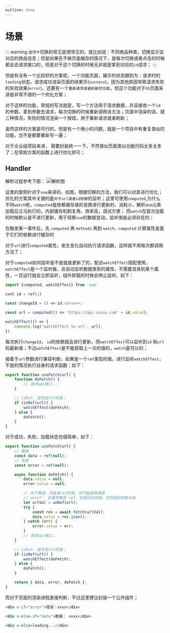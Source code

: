 ```yaml
---
outline: deep
---
```


# 场景

::: warning
`选项卡`切换的常见是很常见的，就比如说：不同商品种类，切换显示该对应的商品信息；但是如果在不做页面缓存的情况下，是每次切换或者点击的时候都会去请求接口的，但是对于这个切换的时候无非就是拿到对应的`id`请求；
:::

但是有没有一个比较好的方案呢，一个功能页面，展示的状态跟别为：请求时的`laoding`状态，请求成功渲染页面的结果页(`success`)，因为其他原因导致请求失败的失败效果(`error`)，还要有一个`重新请求或者刷新的功能`，但这个功能对于`h5`页面来讲是非常不错的一个优化方案；

对于这样的功能，常规的写法就是，写一个方法用于请求数据，并且接收一个`id`的参数，拿到参数去请求，每次切换的时候重新调用该方法；页面中渲染的话，就三种情况，失败的情况渲染一个按钮，用于重新请求或者刷新；

虽然这样的方案是可行的，但是有一个微小的问题，就是一个项目中有重复类似的功能，岂不是都要重新写一遍；

对于企业级项目来讲， 需要封装统一一下，不然类似页面类似功能代码太多太多了；在常规方案的函数上进行优化即可；

## Handler

解析过程参考下图：
![解析图](https://wangxiaoze-view.github.io/picx-images-hosting/images/tabs_loading.png)

这里的案例针对于`vue`来讲的，如图，根据切换的方法，我们可以对其进行优化；优化的方案其中关键的是`对于url或者id依赖`的监听；这里可使用`computed`,为什么不同`watch`呢，`computed`是依赖缓存值的变换进行更新的，消耗小，解析`dom`元素加载后立马执行的，内部缓存机制复用，效率高，调试方便； 而`watch`在首次加载的时候默认是不进行更新，用于观察`vue`的数据变动，监听值是必须存在的；

在触发某一事件后，先 `computed` 再 `methods` 再到 `watch，computed` 计算属性是基于它们的依赖进行缓存的

对于`url`进行`computed`属性，发生变化自动执行请求函数，这样就不用每次都调用方法了；

对于`computed`如何监听是不是就是更新了的，配合`watchEffect`搭配使用，`watchEffect`是一个监听器，会自动监听数据类型的属性，不需要具体到某个属性，一旦运行就会立即监听，组件卸载的时候会停止监听。如下：

```js
import {computed, watchEffect} from 'vue'

cont id = ref(1)

const changeId = () => id.value++;

const url = computed(() => 'https://api-xxxxx.com' + id.value);

watchEffect(() => {
    console.log('watchEffect to url', url);
})

```

每次执行`changeId`， `id`的依赖就会进行更新，而`watchEffect`可以监听到`id` 和`url`的最新值；不过`watchEffect`是不能获取上一次的值的，`watch`是可以的；

接着于`url`参数进行兼容判断，如果是一个`ref`类型的值，进行监听`watchEffect`，不是的情况执行自身的请求函数；如下：

```js
export function useFetch(url) {
	function doFetch() {
		// 请求api接口...
	}

	// isRef: 是否是ref的值；
	if (isRef(url)) {
		watchEffect(doFetch);
	} else {
		doFetch();
	}
}
```

对于成功，失败，加载状态也很简单，如下：

```js
export function useFetch(url) {
	// 数据
	const data = ref(null);
	// 失败
	const error = ref(null);

	async function doFetch() {
		data.value = null;
		error.value = null;

		// 坐下兼容，可能是ref的值，也可能是普通值
		// unref： 如果参数是 ref，则返回内部值，否则返回参数本身
		let urlVal = unRef(url);
		try {
			const res = await fetch(urlVal);
			data.value = res.json();
		} catch (err) {
			error.value = err;
		}
		// 请求api接口...
	}

	// isRef: 是否是ref的值；
	if (isRef(url)) {
		watchEffect(doFetch);
	} else {
		doFetch();
	}

	return { data, error, doFetch };
}
```

而对于页面的渲染进程直接判断，不过这里建议封装一个公共组件；

```html
<div v-if="error">错误：xxxx</div>

<div v-else-if="data">数据： xxxx</div>

<div v-else>loading...</div>
```
